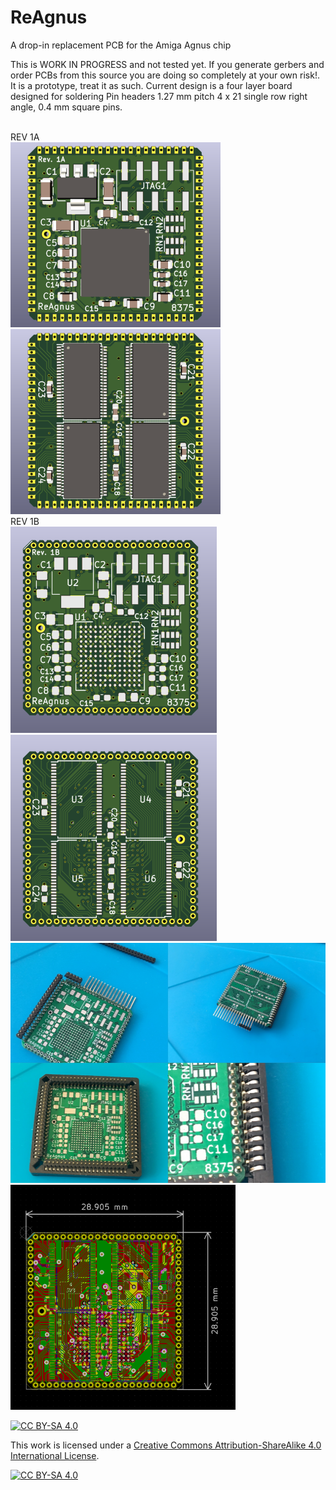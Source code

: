 # ReAgnus
A drop-in replacement PCB for the Amiga Agnus chip


This is WORK IN PROGRESS and not tested yet. If you generate gerbers and order PCBs from this source you are doing so completely at your own risk!. It is a  prototype, treat it as such. Current design is a four layer board designed for soldering Pin headers 1.27 mm pitch 4 x 21 single row right angle, 0.4 mm square pins.

<br />
REV 1A
<br />
<a href="images/screenshot_pic1.png">
<img src="images/screenshot_pic1.png" width="336" height="296">
</a>
<a href="images/screenshot_pic2.png">
<img src="images/screenshot_pic2.png" width="336" height="296">
</a>

<br />
REV 1B
<br />
<a href="images/screenshot_pic3.png">
<img src="images/screenshot_pic3.png" width="330" height="330">
</a>
<a href="images/screenshot_pic4.png">
<img src="images/screenshot_pic4.png" width="330" height="330">
</a>

<br />
<a href="images/ReAgnus_four_in_one.jpg">
<img src="images/ReAgnus_four_in_one.jpg" width="512" height="384">
</a>
<a href="images/screenshot_pic5.png">
<img src="images/screenshot_pic5.png" width="360" height="360">
</a>


[![CC BY-SA 4.0][cc-by-sa-shield]][cc-by-sa]

This work is licensed under a
[Creative Commons Attribution-ShareAlike 4.0 International License][cc-by-sa].

[![CC BY-SA 4.0][cc-by-sa-image]][cc-by-sa]

[cc-by-sa]: http://creativecommons.org/licenses/by-sa/4.0/
[cc-by-sa-image]: https://licensebuttons.net/l/by-sa/4.0/88x31.png
[cc-by-sa-shield]: https://img.shields.io/badge/License-CC%20BY--SA%204.0-lightgrey.svg
